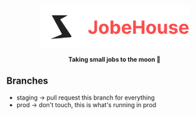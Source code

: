 <a href="https://jobehouse.vercel.app"><p align="center">
<img height=100 src="./DogeHouseBanner.svg"/>

</p></a>
<p align="center">
  <strong>Taking small jobs to the moon 🚀</strong>
</p>

## Branches

- staging -> pull request this branch for everything
- prod -> don't touch, this is what's running in prod
